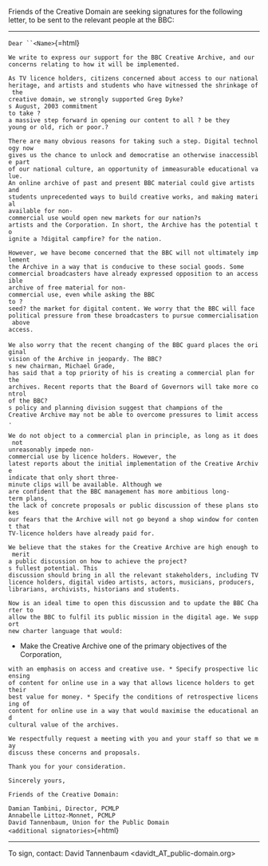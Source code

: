Friends of the Creative Domain are seeking signatures for the following
letter, to be sent to the relevant people at the BBC:

------------------------------------------------------------------------

`Dear ``<Name>`{=html}

`We write to express our support for the BBC Creative Archive, and our`\
`concerns relating to how it will be implemented.`

`As TV licence holders, citizens concerned about access to our national`\
`heritage, and artists and students who have witnessed the shrinkage of the`\
`creative domain, we strongly supported Greg Dyke?s August, 2003 commitment`\
`to take ?a massive step forward in opening our content to all ? be they`\
`young or old, rich or poor.?`

`There are many obvious reasons for taking such a step. Digital technology now`\
`gives us the chance to unlock and democratise an otherwise inaccessible part`\
`of our national culture, an opportunity of immeasurable educational value. `\
`An online archive of past and present BBC material could give artists and`\
`students unprecedented ways to build creative works, and making material`\
`available for non-commercial use would open new markets for our nation?s`\
`artists and the Corporation. In short, the Archive has the potential to`\
`ignite a ?digital campfire? for the nation.`

`However, we have become concerned that the BBC will not ultimately implement`\
`the Archive in a way that is conducive to these social goods. Some`\
`commercial broadcasters have already expressed opposition to an accessible`\
`archive of free material for non-commercial use, even while asking the BBC`\
`to ?seed? the market for digital content. We worry that the BBC will face`\
`political pressure from these broadcasters to pursue commercialisation above`\
`access.`\
\
`We also worry that the recent changing of the BBC guard places the original`\
`vision of the Archive in jeopardy. The BBC?s new chairman, Michael Grade,`\
`has said that a top priority of his is creating a commercial plan for the`\
`archives. Recent reports that the Board of Governors will take more control`\
`of the BBC?s policy and planning division suggest that champions of the`\
`Creative Archive may not be able to overcome pressures to limit access.`

`We do not object to a commercial plan in principle, as long as it does not`\
`unreasonably impede non-commercial use by licence holders. However, the`\
`latest reports about the initial implementation of the Creative Archive`\
`indicate that only short three-minute clips will be available. Although we`\
`are confident that the BBC management has more ambitious long-term plans,`\
`the lack of concrete proposals or public discussion of these plans stokes`\
`our fears that the Archive will not go beyond a shop window for content that`\
`TV-licence holders have already paid for.`

`We believe that the stakes for the Creative Archive are high enough to merit`\
`a public discussion on how to achieve the project?s fullest potential. This`\
`discussion should bring in all the relevant stakeholders, including TV`\
`licence holders, digital video artists, actors, musicians, producers,`\
`librarians, archivists, historians and students.`

`Now is an ideal time to open this discussion and to update the BBC Charter to`\
`allow the BBC to fulfil its public mission in the digital age. We support`\
`new charter language that would:`

-   Make the Creative Archive one of the primary objectives of the
    Corporation,

`with an emphasis on access and creative use. * Specify prospective licensing`\
`of content for online use in a way that allows licence holders to get their`\
`best value for money. * Specify the conditions of retrospective licensing of`\
`content for online use in a way that would maximise the educational and`\
`cultural value of the archives.`

`We respectfully request a meeting with you and your staff so that we may`\
`discuss these concerns and proposals.`

`Thank you for your consideration.`

`Sincerely yours,`

`Friends of the Creative Domain:`

`Damian Tambini, Director, PCMLP`\
`Annabelle Littoz-Monnet, PCMLP`\
`David Tannenbaum, Union for the Public Domain`\
`<additional signatories>`{=html}

------------------------------------------------------------------------

To sign, contact: David Tannenbaum \<davidt_AT_public-domain.org>
